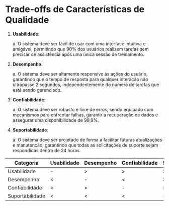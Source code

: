 # Trade-offs de Características de Qualidade

1. **Usabilidade**: 
   
   a. O sistema deve ser fácil de usar com uma interface intuitiva e amigável, permitindo que 90% dos usuários realizem tarefas sem precisar de assistência após uma única sessão de treinamento.

2. **Desempenho**: 
   
   a. O sistema deve ser altamente responsivo às ações do usuário, garantindo que o tempo de resposta para qualquer interação não ultrapasse 2 segundos, independentemente do número de tarefas que está sendo gerenciado.

3. **Confiabilidade**: 
   
   a. O sistema deve ser robusto e livre de erros, sendo equipado com mecanismos para enfrentar falhas, garantir a recuperação de dados e assegurar uma disponibilidade de 99,9%.

4. **Suportabilidade**: 
   
   a. O sistema deve ser projetado de forma a facilitar futuras atualizações e manutenção, garantindo que todas as solicitações de suporte sejam respondidas dentro de 24 horas.

| Categoria | Usabilidade | Desempenho | Confiabilidade | Suportabilidade |
| --- | --- | --- | --- | --- |
| Usabilidade | - | > | > | > |
| Desempenho | < | - | < | > |
| Confiabilidade | < | > | - | > |
| Suportabilidade | < | < | < | - |
